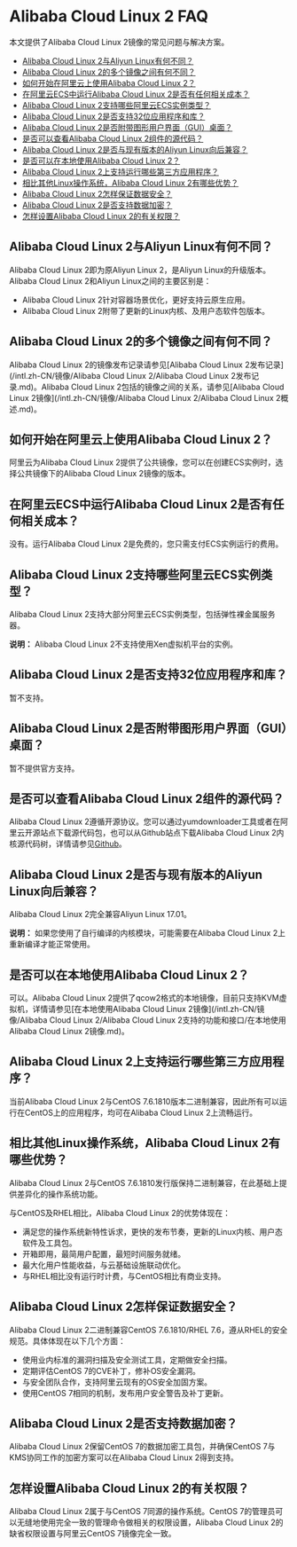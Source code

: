 # Alibaba Cloud Linux 2 FAQ

本文提供了Alibaba Cloud Linux 2镜像的常见问题与解决方案。

-   [Alibaba Cloud Linux 2与Aliyun Linux有何不同？](#section_imn_fim_626)
-   [Alibaba Cloud Linux 2的多个镜像之间有何不同？](#section_9bw_q66_hep)
-   [如何开始在阿里云上使用Alibaba Cloud Linux 2？](#section_ih8_6n8_aty)
-   [在阿里云ECS中运行Alibaba Cloud Linux 2是否有任何相关成本？](#section_7na_hla_jpe)
-   [Alibaba Cloud Linux 2支持哪些阿里云ECS实例类型？](#section_dja_kr5_fuo)
-   [Alibaba Cloud Linux 2是否支持32位应用程序和库？](#section_esh_mwl_ir7)
-   [Alibaba Cloud Linux 2是否附带图形用户界面（GUI）桌面？](#section_o24_dn0_rae)
-   [是否可以查看Alibaba Cloud Linux 2组件的源代码？](#section_wtr_xdj_ktn)
-   [Alibaba Cloud Linux 2是否与现有版本的Aliyun Linux向后兼容？](#section_a7h_hcy_6ps)
-   [是否可以在本地使用Alibaba Cloud Linux 2？](#section_2go_rnh_810)
-   [Alibaba Cloud Linux 2上支持运行哪些第三方应用程序？](#section_37f_kfg_e2f)
-   [相比其他Linux操作系统，Alibaba Cloud Linux 2有哪些优势？](#section_0hi_2xq_mb4)
-   [Alibaba Cloud Linux 2怎样保证数据安全？](#section_2gz_az0_nd6)
-   [Alibaba Cloud Linux 2是否支持数据加密？](#section_dn9_qtz_eoz)
-   [怎样设置Alibaba Cloud Linux 2的有关权限？](#section_z2y_011_tl5)

## Alibaba Cloud Linux 2与Aliyun Linux有何不同？

Alibaba Cloud Linux 2即为原Aliyun Linux 2，是Aliyun Linux的升级版本。Alibaba Cloud Linux 2和Aliyun Linux之间的主要区别是：

-   Alibaba Cloud Linux 2针对容器场景优化，更好支持云原生应用。
-   Alibaba Cloud Linux 2附带了更新的Linux内核、及用户态软件包版本。

## Alibaba Cloud Linux 2的多个镜像之间有何不同？

Alibaba Cloud Linux 2的镜像发布记录请参见[Alibaba Cloud Linux 2发布记录](/intl.zh-CN/镜像/Alibaba Cloud Linux 2/Alibaba Cloud Linux 2发布记录.md)。Alibaba Cloud Linux 2包括的镜像之间的关系，请参见[Alibaba Cloud Linux 2镜像](/intl.zh-CN/镜像/Alibaba Cloud Linux 2/Alibaba Cloud Linux 2概述.md)。

## 如何开始在阿里云上使用Alibaba Cloud Linux 2？

阿里云为Alibaba Cloud Linux 2提供了公共镜像，您可以在创建ECS实例时，选择公共镜像下的Alibaba Cloud Linux 2镜像的版本。

## 在阿里云ECS中运行Alibaba Cloud Linux 2是否有任何相关成本？

没有。运行Alibaba Cloud Linux 2是免费的，您只需支付ECS实例运行的费用。

## Alibaba Cloud Linux 2支持哪些阿里云ECS实例类型？

Alibaba Cloud Linux 2支持大部分阿里云ECS实例类型，包括弹性裸金属服务器。

**说明：** Alibaba Cloud Linux 2不支持使用Xen虚拟机平台的实例。

## Alibaba Cloud Linux 2是否支持32位应用程序和库？

暂不支持。

## Alibaba Cloud Linux 2是否附带图形用户界面（GUI）桌面？

暂不提供官方支持。

## 是否可以查看Alibaba Cloud Linux 2组件的源代码？

Alibaba Cloud Linux 2遵循开源协议。您可以通过yumdownloader工具或者在阿里云开源站点下载源代码包，也可以从Github站点下载Alibaba Cloud Linux 2内核源代码树，详情请参见[Github](https://github.com/alibaba/cloud-kernel)。

## Alibaba Cloud Linux 2是否与现有版本的Aliyun Linux向后兼容？

Alibaba Cloud Linux 2完全兼容Aliyun Linux 17.01。

**说明：** 如果您使用了自行编译的内核模块，可能需要在Alibaba Cloud Linux 2上重新编译才能正常使用。

## 是否可以在本地使用Alibaba Cloud Linux 2？

可以。Alibaba Cloud Linux 2提供了qcow2格式的本地镜像，目前只支持KVM虚拟机，详情请参见[在本地使用Alibaba Cloud Linux 2镜像](/intl.zh-CN/镜像/Alibaba Cloud Linux 2/Alibaba Cloud Linux 2支持的功能和接口/在本地使用Alibaba Cloud Linux 2镜像.md)。

## Alibaba Cloud Linux 2上支持运行哪些第三方应用程序？

当前Alibaba Cloud Linux 2与CentOS 7.6.1810版本二进制兼容，因此所有可以运行在CentOS上的应用程序，均可在Alibaba Cloud Linux 2上流畅运行。

## 相比其他Linux操作系统，Alibaba Cloud Linux 2有哪些优势？

Alibaba Cloud Linux 2与CentOS 7.6.1810发行版保持二进制兼容，在此基础上提供差异化的操作系统功能。

与CentOS及RHEL相比，Alibaba Cloud Linux 2的优势体现在：

-   满足您的操作系统新特性诉求，更快的发布节奏，更新的Linux内核、用户态软件及工具包。
-   开箱即用，最简用户配置，最短时间服务就绪。
-   最大化用户性能收益，与云基础设施联动优化。
-   与RHEL相比没有运行时计费，与CentOS相比有商业支持。

## Alibaba Cloud Linux 2怎样保证数据安全？

Alibaba Cloud Linux 2二进制兼容CentOS 7.6.1810/RHEL 7.6，遵从RHEL的安全规范。具体体现在以下几个方面：

-   使用业内标准的漏洞扫描及安全测试工具，定期做安全扫描。
-   定期评估CentOS 7的CVE补丁，修补OS安全漏洞。
-   与安全团队合作，支持阿里云现有的OS安全加固方案。
-   使用CentOS 7相同的机制，发布用户安全警告及补丁更新。

## Alibaba Cloud Linux 2是否支持数据加密？

Alibaba Cloud Linux 2保留CentOS 7的数据加密工具包，并确保CentOS 7与KMS协同工作的加密方案可以在Alibaba Cloud Linux 2得到支持。

## 怎样设置Alibaba Cloud Linux 2的有关权限？

Alibaba Cloud Linux 2属于与CentOS 7同源的操作系统。CentOS 7的管理员可以无缝地使用完全一致的管理命令做相关的权限设置，Alibaba Cloud Linux 2的缺省权限设置与阿里云CentOS 7镜像完全一致。

